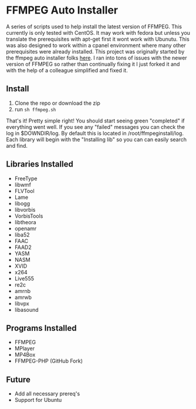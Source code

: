 FFMPEG Auto Installer
===
A series of scripts used to help install the latest version of FFMPEG. This currently is only tested with CentOS. It may work with fedora but unless you translate the prerequisites with apt-get first it wont work with Ubunutu. This was also designed to work within a cpanel environment where many other prerequisites were already installed. This project was originally started by the ffmpeg auto installer folks [here][1]. I ran into tons of issues with the newer version of FFMPEG so rather than continually fixing it I just forked it and with the help of a colleague simplified and fixed it.  

Install
---
1. Clone the repo or download the zip
2. run ```sh ffmpeg.sh```

That's it! Pretty simple right! You should start seeing green "completed" if everything went well. If you see any "failed" messages you can check the log in $DOWNDIR/log. By default this is located in /root/ffmpeginstall/log. Each library will begin with the "Installing lib" so you can can easily search and find. 

Libraries Installed
---
- FreeType
- libwmf
- FLVTool
- Lame
- libogg
- libvorbis
- VorbisTools
- libtheora
- openamr
- liba52
- FAAC
- FAAD2
- YASM
- NASM
- XVID
- x264
- Live555
- re2c
- amrnb
- amrwb
- libvpx
- libasound

Programs Installed
---
- FFMPEG
- MPlayer
- MP4Box
- FFMPEG-PHP (GitHub Fork)

Future
---
- Add all necessary prereq's
- Support for Ubuntu

[1]: http://www.ffmpeginstaller.com/
